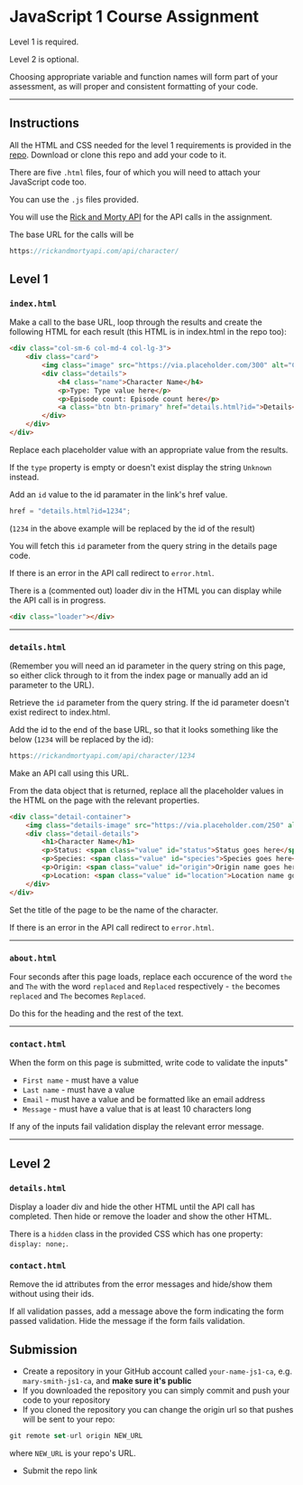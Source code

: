 # JavaScript 1 Course Assignment

Level 1 is required.

Level 2 is optional.

Choosing appropriate variable and function names will form part of your assessment, as will proper and consistent formatting of your code.

---

## Instructions

All the HTML and CSS needed for the level 1 requirements is provided in the [repo](https://github.com/javascript-assignments/javascript-1-ca). Download or clone this repo and add your code to it.

There are five `.html` files, four of which you will need to attach your JavaScript code too.

You can use the `.js` files provided.

You will use the [Rick and Morty API](https://rickandmortyapi.com/documentation/#rest) for the API calls in the assignment.

The base URL for the calls will be

```js
https://rickandmortyapi.com/api/character/
```

## Level 1

### `index.html`

Make a call to the base URL, loop through the results and create the following HTML for each result (this HTML is in index.html in the repo too):

```html
<div class="col-sm-6 col-md-4 col-lg-3">
    <div class="card">
        <img class="image" src="https://via.placeholder.com/300" alt="Character Name" />
        <div class="details">
            <h4 class="name">Character Name</h4>
            <p>Type: Type value here</p>
            <p>Episode count: Episode count here</p>
            <a class="btn btn-primary" href="details.html?id=">Details</a>
        </div>
    </div>
</div>
```

Replace each placeholder value with an appropriate value from the results.

If the `type` property is empty or doesn't exist display the string `Unknown` instead.

Add an `id` value to the id paramater in the link's href value.

```js
href = "details.html?id=1234";
```

(`1234` in the above example will be replaced by the id of the result)

You will fetch this `id` parameter from the query string in the details page code.

If there is an error in the API call redirect to `error.html`.

There is a (commented out) loader div in the HTML you can display while the API call is in progress.

```html
<div class="loader"></div>
```

---

### `details.html`

(Remember you will need an id parameter in the query string on this page, so either click through to it from the index page or manually add an id parameter to the URL).

Retrieve the `id` parameter from the query string. If the id parameter doesn't exist redirect to index.html.

Add the id to the end of the base URL, so that it looks something like the below (`1234` will be replaced by the id):

```js
https://rickandmortyapi.com/api/character/1234
```

Make an API call using this URL.

From the data object that is returned, replace all the placeholder values in the HTML on the page with the relevant properties.

```html
<div class="detail-container">
    <img class="details-image" src="https://via.placeholder.com/250" alt="Character Name" />
    <div class="detail-details">
        <h1>Character Name</h1>
        <p>Status: <span class="value" id="status">Status goes here</span></p>
        <p>Species: <span class="value" id="species">Species goes here</span></p>
        <p>Origin: <span class="value" id="origin">Origin name goes here</span></p>
        <p>Location: <span class="value" id="location">Location name goes here</span></p>
    </div>
</div>
```

Set the title of the page to be the name of the character.

If there is an error in the API call redirect to `error.html`.

---

### `about.html`

Four seconds after this page loads, replace each occurence of the word `the` and `The` with the word `replaced` and `Replaced` respectively - `the` becomes `replaced` and `The` becomes `Replaced`.

Do this for the heading and the rest of the text.

---

### `contact.html`

When the form on this page is submitted, write code to validate the inputs"

-   `First name` - must have a value
-   `Last name` - must have a value
-   `Email` - must have a value and be formatted like an email address
-   `Message` - must have a value that is at least 10 characters long

If any of the inputs fail validation display the relevant error message.

---

## Level 2

### `details.html`

Display a loader div and hide the other HTML until the API call has completed. Then hide or remove the loader and show the other HTML.

There is a `hidden` class in the provided CSS which has one property: `display: none;`.

### `contact.html`

Remove the id attributes from the error messages and hide/show them without using their ids.

If all validation passes, add a message above the form indicating the form passed validation. Hide the message if the form fails validation.

## Submission

-   Create a repository in your GitHub account called `your-name-js1-ca`, e.g. `mary-smith-js1-ca`, and **make sure it's public**
-   If you downloaded the repository you can simply commit and push your code to your repository
-   If you cloned the repository you can change the origin url so that pushes will be sent to your repo:

```js
git remote set-url origin NEW_URL
```

where `NEW_URL` is your repo's URL.

-   Submit the repo link
